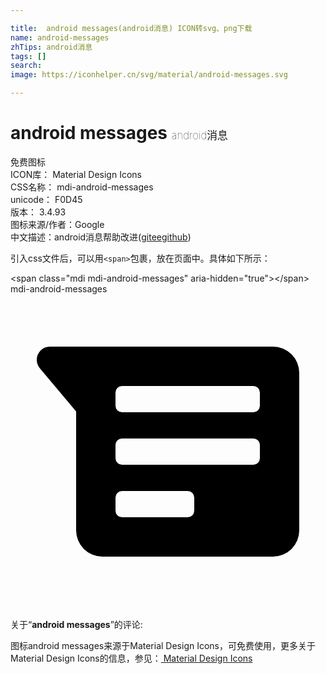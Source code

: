 ```yaml
---

title:  android messages(android消息) ICON转svg、png下载
name: android-messages
zhTips: android消息
tags: []
search: 
image: https://iconhelper.cn/svg/material/android-messages.svg

---
```


# android messages  <small style="font-size: 60%;font-weight: 100">android消息</small>


<div class="detail-page">
<p>
<span><span class="badge-success badge">免费图标</span> </span>
<br/>
<span>
ICON库：
<span class="badge-secondary badge">Material Design Icons</span> 
</span>
<br/>
<span>
CSS名称：
<span class="badge-secondary badge">mdi-android-messages</span> 
</span>
<br/>
<span>
unicode：
<span class="badge-secondary badge">F0D45</span> 
<copy-btn content='F0D45' btn-title=""></copy-btn>
<copy-btn :content='String.fromCodePoint(parseInt("F0D45", 16))' btn-title="复制U"></copy-btn>
</span>
<br/>
<span>
版本：
<span class="badge-secondary badge">3.4.93</span> 
</span>
<br/>
<span>图标来源/作者：<span class="badge-light badge">Google</span></span> 
<br/>
<span class="zh-detail">中文描述：<span class="badge-primary badge">android消息</span><span class="help-link"><span>帮助改进</span>(<a href="https://gitee.com/liuwave/icon-helper/edit/master/json/material/android-messages.json" target="_blank" rel="noopener noreferrer">gitee</a><a href="https://github.com/liuwave/icon-helper/edit/master/json/material/android-messages.json" target="_blank" rel="noopener noreferrer">github</a></span>)</span><br/>
</p>
</div>
<div class="alert alert-dark">
  <i class="mdi mdi-android-messages mdi-48px"></i>
  <i class="mdi mdi-android-messages mdi-36px"></i>
  <i class="mdi mdi-android-messages mdi-24px"></i>
  <i class="mdi mdi-android-messages mdi-18px"></i>
</div>
<div>
  <p>引入css文件后，可以用<code>&lt;span&gt;</code>包裹，放在页面中。具体如下所示：    
  </p>
  <div class="alert alert-primary" style="font-size: 14px">
    &lt;span class="mdi mdi-android-messages" aria-hidden="true"&gt;&lt;/span&gt;
    <copy-btn content='<span class="mdi mdi-android-messages" aria-hidden="true"></span>'></copy-btn>
  </div>
  <div class="alert alert-secondary">
    <i class="mdi mdi-android-messages"
    style="font-size: 24px"
    aria-hidden="true"></i> mdi-android-messages
    <copy-btn content="mdi-android-messages" btn-title="复制图标名称"></copy-btn>
  </div>
</div>
<div id="svg" class="svg-wrap">
<svg xmlns="http://www.w3.org/2000/svg" viewBox="0 0 24 24"><path d="M20,20H7A2,2 0 0,1 5,18V8.94L2.23,5.64C2.09,5.47 2,5.24 2,5A1,1 0 0,1 3,4H20A2,2 0 0,1 22,6V18A2,2 0 0,1 20,20M8.5,7A0.5,0.5 0 0,0 8,7.5V8.5A0.5,0.5 0 0,0 8.5,9H18.5A0.5,0.5 0 0,0 19,8.5V7.5A0.5,0.5 0 0,0 18.5,7H8.5M8.5,11A0.5,0.5 0 0,0 8,11.5V12.5A0.5,0.5 0 0,0 8.5,13H18.5A0.5,0.5 0 0,0 19,12.5V11.5A0.5,0.5 0 0,0 18.5,11H8.5M8.5,15A0.5,0.5 0 0,0 8,15.5V16.5A0.5,0.5 0 0,0 8.5,17H13.5A0.5,0.5 0 0,0 14,16.5V15.5A0.5,0.5 0 0,0 13.5,15H8.5Z" /></svg>
</div>
<detail full-name='mdi-android-messages'></detail>
<div class="icon-detail__container">
<p>关于“<b>android messages</b>”的评论:</p>
</div>
<Vssue title="关于“android messages”的评论" />    
<div><p>图标android messages来源于Material Design Icons，可免费使用，更多关于 Material Design Icons的信息，参见：<a target="_blank" href="https://iconhelper.cn/material.html"> Material Design Icons</a>
</p></div>
